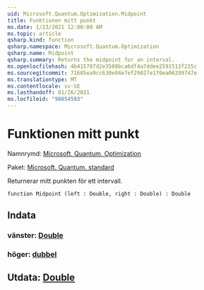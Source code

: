 ```yaml
---
uid: Microsoft.Quantum.Optimization.Midpoint
title: Funktionen mitt punkt
ms.date: 1/23/2021 12:00:00 AM
ms.topic: article
qsharp.kind: function
qsharp.namespace: Microsoft.Quantum.Optimization
qsharp.name: Midpoint
qsharp.summary: Returns the midpoint for an interval.
ms.openlocfilehash: 4b415787d2e3508bca6df4a7ddee2591513f215c
ms.sourcegitcommit: 71605ea9cc630e84e7ef29027e1f0ea06299747e
ms.translationtype: MT
ms.contentlocale: sv-SE
ms.lasthandoff: 01/26/2021
ms.locfileid: "98854593"
---
```

# <a name="midpoint-function"></a>Funktionen mitt punkt

Namnrymd: [Microsoft. Quantum. Optimization](xref:Microsoft.Quantum.Optimization)

Paket: [Microsoft. Quantum. standard](https://nuget.org/packages/Microsoft.Quantum.Standard)


Returnerar mitt punkten för ett intervall.

```qsharp
function Midpoint (left : Double, right : Double) : Double
```


## <a name="input"></a>Indata

### <a name="left--double"></a>vänster: [Double](xref:microsoft.quantum.lang-ref.double)




### <a name="right--double"></a>höger: [dubbel](xref:microsoft.quantum.lang-ref.double)





## <a name="output--double"></a>Utdata: [Double](xref:microsoft.quantum.lang-ref.double)

